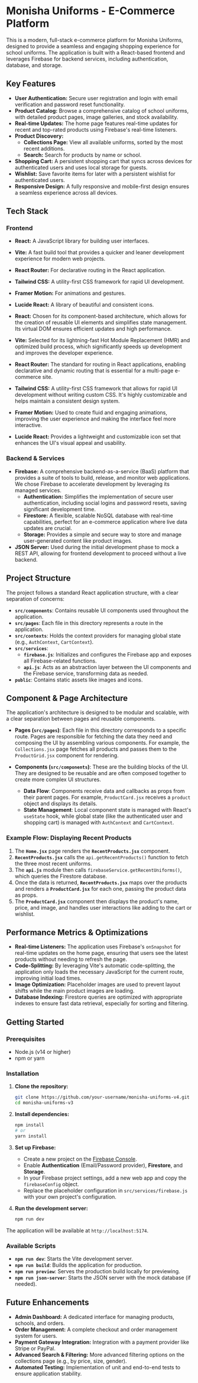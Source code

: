 
# Monisha Uniforms - E-Commerce Platform

This is a modern, full-stack e-commerce platform for Monisha Uniforms, designed to provide a seamless and engaging shopping experience for school uniforms. The application is built with a React-based frontend and leverages Firebase for backend services, including authentication, database, and storage.

## Key Features

- **User Authentication:** Secure user registration and login with email verification and password reset functionality.
- **Product Catalog:** Browse a comprehensive catalog of school uniforms, with detailed product pages, image galleries, and stock availability.
- **Real-time Updates:** The home page features real-time updates for recent and top-rated products using Firebase's real-time listeners.
- **Product Discovery:**
  - **Collections Page:** View all available uniforms, sorted by the most recent additions.
  - **Search:** Search for products by name or school.
- **Shopping Cart:** A persistent shopping cart that syncs across devices for authenticated users and uses local storage for guests.
- **Wishlist:** Save favorite items for later with a persistent wishlist for authenticated users.
- **Responsive Design:** A fully responsive and mobile-first design ensures a seamless experience across all devices.

## Tech Stack

### Frontend

- **React:** A JavaScript library for building user interfaces.
- **Vite:** A fast build tool that provides a quicker and leaner development experience for modern web projects.
- **React Router:** For declarative routing in the React application.
- **Tailwind CSS:** A utility-first CSS framework for rapid UI development.
- **Framer Motion:** For animations and gestures.
- **Lucide React:** A library of beautiful and consistent icons.

- **React:** Chosen for its component-based architecture, which allows for the creation of reusable UI elements and simplifies state management. Its virtual DOM ensures efficient updates and high performance.
- **Vite:** Selected for its lightning-fast Hot Module Replacement (HMR) and optimized build process, which significantly speeds up development and improves the developer experience.
- **React Router:** The standard for routing in React applications, enabling declarative and dynamic routing that is essential for a multi-page e-commerce site.
- **Tailwind CSS:** A utility-first CSS framework that allows for rapid UI development without writing custom CSS. It's highly customizable and helps maintain a consistent design system.
- **Framer Motion:** Used to create fluid and engaging animations, improving the user experience and making the interface feel more interactive.
- **Lucide React:** Provides a lightweight and customizable icon set that enhances the UI's visual appeal and usability.

### Backend & Services

- **Firebase:** A comprehensive backend-as-a-service (BaaS) platform that provides a suite of tools to build, release, and monitor web applications. We chose Firebase to accelerate development by leveraging its managed services.
  - **Authentication:** Simplifies the implementation of secure user authentication, including social logins and password resets, saving significant development time.
  - **Firestore:** A flexible, scalable NoSQL database with real-time capabilities, perfect for an e-commerce application where live data updates are crucial.
  - **Storage:** Provides a simple and secure way to store and manage user-generated content like product images.
- **JSON Server:** Used during the initial development phase to mock a REST API, allowing for frontend development to proceed without a live backend.

## Project Structure

The project follows a standard React application structure, with a clear separation of concerns:

- **`src/components`**: Contains reusable UI components used throughout the application.
- **`src/pages`**: Each file in this directory represents a route in the application.
- **`src/contexts`**: Holds the context providers for managing global state (e.g., `AuthContext`, `CartContext`).
- **`src/services`**:
  - **`firebase.js`**: Initializes and configures the Firebase app and exposes all Firebase-related functions.
  - **`api.js`**: Acts as an abstraction layer between the UI components and the Firebase service, transforming data as needed.
- **`public`**: Contains static assets like images and icons.

## Component & Page Architecture

The application's architecture is designed to be modular and scalable, with a clear separation between pages and reusable components.

- **Pages (`src/pages`)**: Each file in this directory corresponds to a specific route. Pages are responsible for fetching the data they need and composing the UI by assembling various components. For example, the `Collections.jsx` page fetches all products and passes them to the `ProductGrid.jsx` component for rendering.

- **Components (`src/components`)**: These are the building blocks of the UI. They are designed to be reusable and are often composed together to create more complex UI structures.
  - **Data Flow**: Components receive data and callbacks as props from their parent pages. For example, `ProductCard.jsx` receives a `product` object and displays its details.
  - **State Management**: Local component state is managed with React's `useState` hook, while global state (like the authenticated user and shopping cart) is managed with `AuthContext` and `CartContext`.

### Example Flow: Displaying Recent Products

1. The **`Home.jsx`** page renders the **`RecentProducts.jsx`** component.
2. **`RecentProducts.jsx`** calls the `api.getRecentProducts()` function to fetch the three most recent uniforms.
3. The **`api.js`** module then calls `firebaseService.getRecentUniforms()`, which queries the Firestore database.
4. Once the data is returned, **`RecentProducts.jsx`** maps over the products and renders a **`ProductCard.jsx`** for each one, passing the product data as props.
5. The **`ProductCard.jsx`** component then displays the product's name, price, and image, and handles user interactions like adding to the cart or wishlist.

## Performance Metrics & Optimizations

- **Real-time Listeners:** The application uses Firebase's `onSnapshot` for real-time updates on the home page, ensuring that users see the latest products without needing to refresh the page.
- **Code-Splitting:** By leveraging Vite's automatic code-splitting, the application only loads the necessary JavaScript for the current route, improving initial load times.
- **Image Optimization:** Placeholder images are used to prevent layout shifts while the main product images are loading.
- **Database Indexing:** Firestore queries are optimized with appropriate indexes to ensure fast data retrieval, especially for sorting and filtering.

## Getting Started

### Prerequisites

- Node.js (v14 or higher)
- npm or yarn

### Installation

1. **Clone the repository:**
   ```bash
   git clone https://github.com/your-username/monisha-uniforms-v4.git
   cd monisha-uniforms-v3
   ```

2. **Install dependencies:**
   ```bash
   npm install
   # or
   yarn install
   ```

3. **Set up Firebase:**
   - Create a new project on the [Firebase Console](https://console.firebase.google.com/).
   - Enable **Authentication** (Email/Password provider), **Firestore**, and **Storage**.
   - In your Firebase project settings, add a new web app and copy the `firebaseConfig` object.
   - Replace the placeholder configuration in `src/services/firebase.js` with your own project's configuration.

4. **Run the development server:**
   ```bash
   npm run dev
   ```

The application will be available at `http://localhost:5174`.

### Available Scripts

- **`npm run dev`**: Starts the Vite development server.
- **`npm run build`**: Builds the application for production.
- **`npm run preview`**: Serves the production build locally for previewing.
- **`npm run json-server`**: Starts the JSON server with the mock database (if needed).

## Future Enhancements

- **Admin Dashboard:** A dedicated interface for managing products, schools, and orders.
- **Order Management:** A complete checkout and order management system for users.
- **Payment Gateway Integration:** Integration with a payment provider like Stripe or PayPal.
- **Advanced Search & Filtering:** More advanced filtering options on the collections page (e.g., by price, size, gender).
- **Automated Testing:** Implementation of unit and end-to-end tests to ensure application stability. 